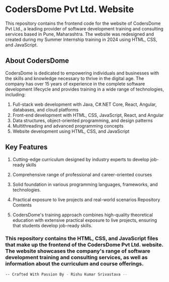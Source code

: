 # CodersDome Pvt Ltd. Website

This repository contains the frontend code for the website of CodersDome Pvt Ltd., a leading provider of software development training and consulting services based in Pune, Maharashtra. The website was redesigned and created during my Summer Internship training in 2024 using HTML, CSS, and JavaScript.

## About CodersDome
CodersDome is dedicated to empowering individuals and businesses with the skills and knowledge necessary to thrive in the digital age. The company has over 15 years of experience in the complete software development lifecycle and provides training in a wide range of technologies, including:
1. Full-stack web development with Java, C#.NET Core, React, Angular, databases, and cloud platforms
2. Front-end development with HTML, CSS, JavaScript, React, and Angular
3. Data structures, object-oriented programming, and design patterns
4. Multithreading and advanced programming concepts
5. Website development using HTML, CSS, and JavaScript

## Key Features
1. Cutting-edge curriculum designed by industry experts to develop job-ready skills
2. Comprehensive range of professional and career-oriented courses
3. Solid foundation in various programming languages, frameworks,  and technologies.
4. Practical exposure to live projects and real-world scenarios
Repository Contents

5. CodersDome's training approach combines high-quality theoretical education with extensive practical exposure to live projects, ensuring that students develop job-ready skills.

### This repository contains the HTML, CSS, and JavaScript files that make up the frontend of the CodersDome Pvt Ltd. website. The website showcases the company's range of software development training and consulting services, as well as information about the curriculum and course offerings.


```bash
-- Crafted With Passion By - Rishu Kumar Srivastava --
